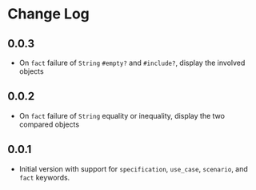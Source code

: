# Change Log

## 0.0.3

- On `fact` failure of `String` `#empty?` and `#include?`, display the involved objects

## 0.0.2

- On `fact` failure of `String` equality or inequality, display the two compared objects

## 0.0.1

- Initial version with support for `specification`, `use_case`, `scenario`, and `fact` keywords.
